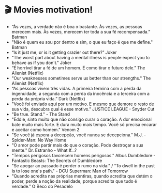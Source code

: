 # 🎬 Movies motivation!

- “Às vezes, a verdade não é boa o bastante. Às vezes, as pessoas merecem mais. Às vezes, merecem ter toda a sua fé recompensada.” Batman
- "Não é quem eu sou por dentro e sim, o que eu faço é que me define." Batman
- “Is it just me, or is it getting crazier out there?” Joker
- "The worst part about having a mental illness is people expect you to behave as if you don't." Joker
- “É horrível tirar a fé de um homem. É como tirar o futuro dele.” The Alienist (Netflix)
- "Our weaknesses sometimes serve us better than our strengths." The Alienist (Netflix)
- “As pessoas vivem três vidas. A primeira termina com a perda da ingenuidade, a segunda com a perda da inocência e a terceira com a perda da própria vida.” Dark (Netflix)
- "Você foi enviado aqui por um motivo. E mesmo que demore o resto de sua vida, descubra qual é esse motivo." JUSTICE LEAGUE - Snyder Cut
- "Be true. Stand." - The Stand
- "Eddie, sinto muito que não consigo curar o coração. A dor emocional bate muito mais forte. E dura muito mais tempo. Você só precisa encarar e aceitar como homem." Venom 2
- "Se você já espera a decepção, você nunca se decepciona." M.J. - Spider-Man: No Way Home
- "O amor pode partir mais do que o coração. Pode destroçar a sua mente." Dr. Estranho - What If...?
- "Tempos perigosos favorecem homens perigosos." Albus Dumbledore - Fantastic Beasts: The Secrets of Dumbledore
- "Se apegar ao passado é perder o rumo na vida." / "To dwell in the past is to lose one's path." - DCU Superman: Man of Tomorrow
- "Quando acredita nas próprias mentiras, quando acredita que detém o poder, perde a noção da realidade, porque acredita que tudo é verdade." O Beco do Pesadelo
